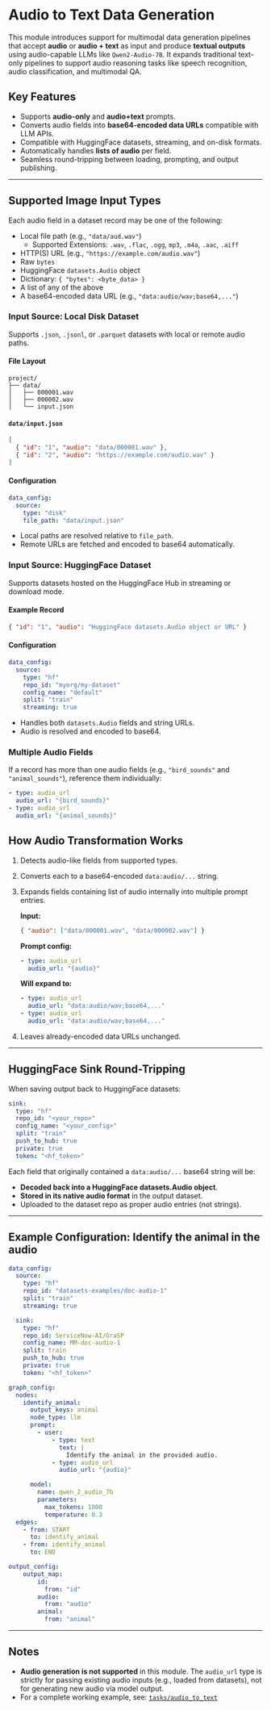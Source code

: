# Audio to Text Data Generation

This module introduces support for multimodal data generation pipelines that accept **audio** or **audio + text** as input and produce **textual outputs** using audio-capable LLMs like `Qwen2-Audio-7B`. It expands traditional text-only pipelines to support audio reasoning tasks like speech recognition, audio classification, and multimodal QA.

## Key Features

- Supports **audio-only** and **audio+text** prompts.
- Converts audio fields into **base64-encoded data URLs** compatible with LLM APIs.
- Compatible with HuggingFace datasets, streaming, and on-disk formats.
- Automatically handles **lists of audio** per field.
- Seamless round-tripping between loading, prompting, and output publishing.

---
## Supported Image Input Types

Each audio field in a dataset record may be one of the following:

- Local file path (e.g., `"data/aud.wav"`)
  - Supported Extensions: `.wav`, `.flac`, `.ogg`, `mp3`, `.m4a`, `.aac`, `.aiff`
- HTTP(S) URL (e.g., `"https://example.com/audio.wav"`)
- Raw `bytes`
- HuggingFace `datasets.Audio` object
- Dictionary: `{ "bytes": <byte_data> }`
- A list of any of the above
- A base64-encoded data URL (e.g., `"data:audio/wav;base64,..."`)

### Input Source: Local Disk Dataset

Supports `.json`, `.jsonl`, or `.parquet` datasets with local or remote audio paths.

#### File Layout

```
project/
├── data/
│   ├── 000001.wav
│   ├── 000002.wav
│   └── input.json
```

#### `data/input.json`

```json
[
  { "id": "1", "audio": "data/000001.wav" },
  { "id": "2", "audio": "https://example.com/audio.wav" }
]
```

#### Configuration

```yaml
data_config:
  source:
    type: "disk"
    file_path: "data/input.json"
```

- Local paths are resolved relative to `file_path`.
- Remote URLs are fetched and encoded to base64 automatically.



### Input Source: HuggingFace Dataset

Supports datasets hosted on the HuggingFace Hub in streaming or download mode.

#### Example Record

```json
{ "id": "1", "audio": "HuggingFace datasets.Audio object or URL" }
```

#### Configuration

```yaml
data_config:
  source:
    type: "hf"
    repo_id: "myorg/my-dataset"
    config_name: "default"
    split: "train"
    streaming: true
```

- Handles both `datasets.Audio` fields and string URLs.
- Audio is resolved and encoded to base64.

### Multiple Audio Fields

If a record has more than one audio fields (e.g., `"bird_sounds"` and `"animal_sounds"`), reference them individually:

```yaml
- type: audio_url
  audio_url: "{bird_sounds}"
- type: audio_url
  audio_url: "{animal_sounds}"
```

## How Audio Transformation Works

1. Detects audio-like fields from supported types.
2. Converts each to a base64-encoded `data:audio/...` string.
3. Expands fields containing list of audio internally into multiple prompt entries.
     
    **Input:**
    ```json
    { "audio": ["data/000001.wav", "data/000002.wav"] }
    ```
    
    **Prompt config:**
    
    ```yaml
    - type: audio_url
      audio_url: "{audio}"
    ```
    
    **Will expand to:**
    
    ```yaml
    - type: audio_url
      audio_url: "data:audio/wav;base64,..."
    - type: audio_url
      audio_url: "data:audio/wav;base64,..."
    ```
4. Leaves already-encoded data URLs unchanged.

---

## HuggingFace Sink Round-Tripping

When saving output back to HuggingFace datasets:

```yaml
sink:
  type: "hf"
  repo_id: "<your_repo>"
  config_name: "<your_config>"
  split: "train"
  push_to_hub: true
  private: true
  token: "<hf_token>"
```

Each field that originally contained a `data:audio/...` base64 string will be:
- **Decoded back into a HuggingFace datasets.Audio object**.
- **Stored in its native audio format** in the output dataset.
- Uploaded to the dataset repo as proper audio entries (not strings).

---

## Example Configuration: Identify the animal in the audio

```yaml
data_config:
  source:
    type: "hf"
    repo_id: "datasets-examples/doc-audio-1"
    split: "train"
    streaming: true

  sink:
    type: "hf"
    repo_id: ServiceNow-AI/GraSP
    config_name: MM-doc-audio-1
    split: train
    push_to_hub: true
    private: true
    token: "<hf_token>"

graph_config:
  nodes:
    identify_animal:
      output_keys: animal
      node_type: llm
      prompt:
        - user:
            - type: text
              text: |
                Identify the animal in the provided audio.
            - type: audio_url
              audio_url: "{audio}"

      model:
        name: qwen_2_audio_7b
        parameters:
          max_tokens: 1000
          temperature: 0.3
  edges:
    - from: START
      to: identify_animal
    - from: identify_animal
      to: END

output_config:
    output_map:
        id:
          from: "id"
        audio:
          from: "audio"
        animal:
          from: "animal"
```
---
## Notes

- **Audio generation is not supported** in this module. The `audio_url` type is strictly for passing existing audio inputs (e.g., loaded from datasets), not for generating new audio via model output.
- For a complete working example, see: [`tasks/audio_to_text`](../../tasks/examples/audio_to_text/graph_config.yaml)


